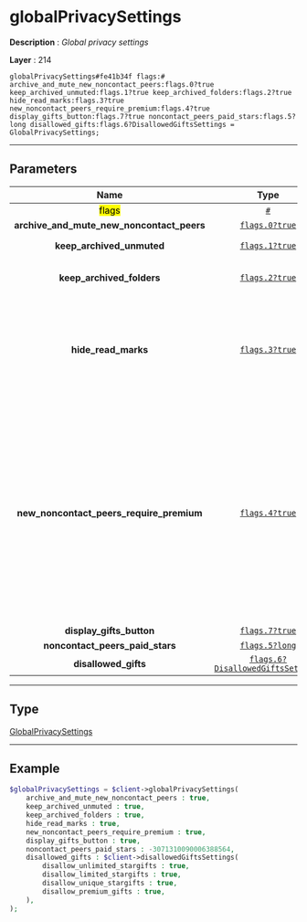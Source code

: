 # globalPrivacySettings

**Description** : *Global privacy settings*

**Layer** : 214

```tl
globalPrivacySettings#fe41b34f flags:# archive_and_mute_new_noncontact_peers:flags.0?true keep_archived_unmuted:flags.1?true keep_archived_folders:flags.2?true hide_read_marks:flags.3?true new_noncontact_peers_require_premium:flags.4?true display_gifts_button:flags.7?true noncontact_peers_paid_stars:flags.5?long disallowed_gifts:flags.6?DisallowedGiftsSettings = GlobalPrivacySettings;
```

---

## Parameters

| Name | Type | Description |
| :---: | :---: | :--- |
| <mark>flags</mark> | [`#`](type/#) | Flags, see TL conditional fields |
| **archive_and_mute_new_noncontact_peers** | [`flags.0?true`](type/true) | Whether to archive and mute new chats from non-contacts |
| **keep_archived_unmuted** | [`flags.1?true`](type/true) | Whether unmuted chats will be kept in the Archive chat list when they get a new message |
| **keep_archived_folders** | [`flags.2?true`](type/true) | Whether unmuted chats that are always included or pinned in a folder, will be kept in the Archive chat list when they get a new message. Ignored if keep_archived_unmuted is set |
| **hide_read_marks** | [`flags.3?true`](type/true) | If this flag is set, the inputPrivacyKeyStatusTimestamp key will also apply to the ability to use messages.getOutboxReadDate on messages sent to us. Meaning, users that cannot see our exact last online date due to the current value of the inputPrivacyKeyStatusTimestamp key will receive a 403 USER_PRIVACY_RESTRICTED error when invoking messages.getOutboxReadDate to fetch the exact read date of a message they sent to us. The userFull.read_dates_private flag will be set for users that have this flag enabled |
| **new_noncontact_peers_require_premium** | [`flags.4?true`](type/true) | If set, only users that have a premium account, are in our contact list, or already have a private chat with us can write to us; a 403 PRIVACY_PREMIUM_REQUIRED error will be emitted otherwise.  The userFull.contact_require_premium flag will be set for users that have this flag enabled.  To check whether we can write to a user with this flag enabled, if we haven't yet cached all the required information (for example we don't have the userFull or history of all users while displaying the chat list in the sharing UI) the users.getIsPremiumRequiredToContact method may be invoked, passing the list of users currently visible in the UI, returning a list of booleans that directly specify whether we can or cannot write to each user. This option may be enabled by both non-Premium and Premium users only if the new_noncontact_peers_require_premium_without_ownpremium client configuration flag » is equal to true, otherwise it may be enabled only by Premium users and non-Premium users will receive a PREMIUM_ACCOUNT_REQUIRED error when trying to enable this flag |
| **display_gifts_button** | [`flags.7?true`](type/true) | NOTHING |
| **noncontact_peers_paid_stars** | [`flags.5?long`](type/long) | NOTHING |
| **disallowed_gifts** | [`flags.6?DisallowedGiftsSettings`](type/DisallowedGiftsSettings) | NOTHING |

---

## Type

[GlobalPrivacySettings](type/GlobalPrivacySettings)

---

## Example

```php
$globalPrivacySettings = $client->globalPrivacySettings(
	archive_and_mute_new_noncontact_peers : true,
	keep_archived_unmuted : true,
	keep_archived_folders : true,
	hide_read_marks : true,
	new_noncontact_peers_require_premium : true,
	display_gifts_button : true,
	noncontact_peers_paid_stars : -3071310090006388564,
	disallowed_gifts : $client->disallowedGiftsSettings(
		disallow_unlimited_stargifts : true,
		disallow_limited_stargifts : true,
		disallow_unique_stargifts : true,
		disallow_premium_gifts : true,
	),
);
```